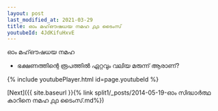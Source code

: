 ```yaml
---
layout: post
last_modified_at: 2021-03-29
title: ഓം മഹ്‌ഔഷധയ നമഹ ൧൧ ടൈംസ്
youtubeId: 4JdKifuHxvE
---
```

 
 
 ഓം മഹ്‌ഔഷധയ നമഹ 
 
 -  ഭക്ഷണത്തിന്റെ രൂപത്തിൽ ഏറ്റവും വലിയ മരുന്ന് ആരാണ്? 
 
  
 
  
 
 
 
 
 
 


{% include youtubePlayer.html id=page.youtubeId %}
 
[Next]({{ site.baseurl }}{% link  split1/_posts/2014-05-19-ഓം സിദ്ധാർത്ഥ കാറിനെ നമഹ ൧൧ ടൈംസ്.md%})
 
